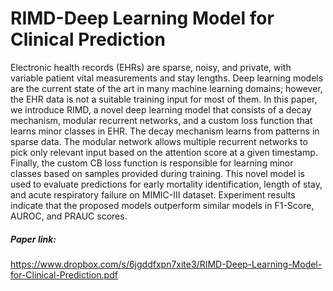 # RIMD-Deep Learning Model for Clinical Prediction

Electronic health records (EHRs) are sparse, noisy, and private, with variable patient vital measurements and stay lengths. Deep learning models are the current state of the art in many machine learning domains; however, the EHR data is not a suitable training input for most of them. In this paper, we introduce RIMD, a novel deep learning model that consists of a decay mechanism, modular recurrent
networks, and a custom loss function that learns minor classes in EHR. The decay mechanism learns from patterns in sparse data. The modular network allows multiple recurrent networks to pick only relevant input based on the attention score at a given timestamp. Finally, the custom CB loss function
is responsible for learning minor classes based on samples provided during training. This novel model is used to evaluate predictions for early mortality identification, length of stay, and acute respiratory failure on MIMIC-III dataset. Experiment results indicate that the proposed models outperform similar
models in F1-Score, AUROC, and PRAUC scores.

##### Paper link:
https://www.dropbox.com/s/6jgddfxpn7xite3/RIMD-Deep-Learning-Model-for-Clinical-Prediction.pdf
